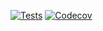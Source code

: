 [![Tests](https://github.com/rossmoffat/lconrg/workflows/Tests/badge.svg)](https://github.com/rossmoffat/lconrg/actions?workflow=Tests)
[![Codecov](https://codecov.io/gh/rossmoffat/lconrg/branch/master/graph/badge.svg)](https://codecov.io/gh/rossmoffat/lconrg)
